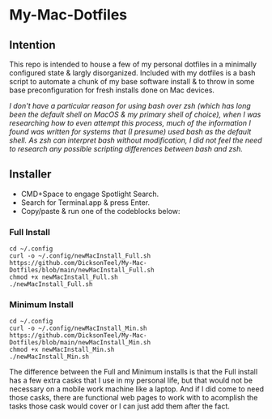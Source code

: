 # My-Mac-Dotfiles

## Intention
This repo is intended to house a few of my personal dotfiles in a minimally configured state & largly disorganized.
Included with my dotfiles is a bash script to automate a chunk of my base software install & to throw in some base preconfiguration for fresh installs done on Mac devices.

*I don't have a particular reason for using bash over zsh (which has long been the default shell on MacOS & my primary shell of choice), when I was researching how to even attempt this process, much of the information I found was written for systems that (I presume) used bash as the default shell. As zsh can interpret bash without modification, I did not feel the need to research any possible scripting differences between bash and zsh.*

## Installer
- CMD+Space to engage Spotlight Search.
- Search for Terminal.app & press Enter.
- Copy/paste & run one of the codeblocks below:
### Full Install
~~~
cd ~/.config
curl -o ~/.config/newMacInstall_Full.sh https://github.com/DicksonTeel/My-Mac-Dotfiles/blob/main/newMacInstall_Full.sh
chmod +x newMacInstall_Full.sh
./newMacInstall_Full.sh
~~~

### Minimum Install
~~~
cd ~/.config
curl -o ~/.config/newMacInstall_Min.sh https://github.com/DicksonTeel/My-Mac-Dotfiles/blob/main/newMacInstall_Min.sh
chmod +x newMacInstall_Min.sh
./newMacInstall_Min.sh
~~~

The difference between the Full and Minimum installs is that the Full install has a few extra casks that I use in my personal life, but that would not be necessary on a mobile work machine like a laptop. And if I did come to need those casks, there are functional web pages to work with to acomplish the tasks those cask would cover or I can just add them after the fact.

